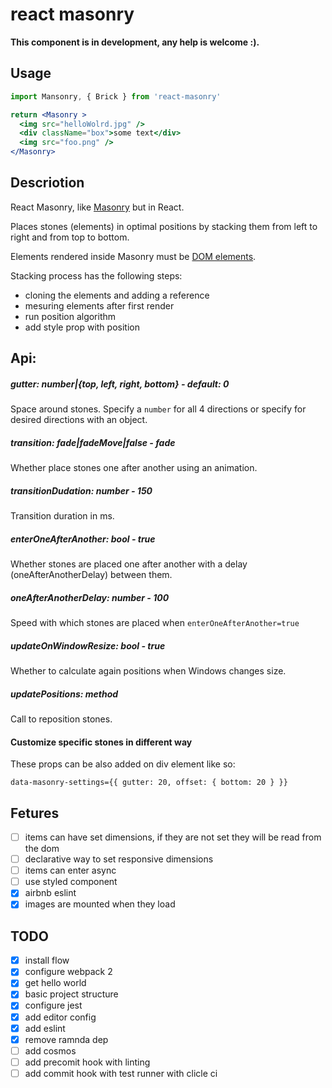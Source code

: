 # react masonry

**This component is in development, any help is welcome :).**

## Usage

```jsx
import Mansonry, { Brick } from 'react-masonry'

return <Masonry >
  <img src="helloWolrd.jpg" />
  <div className="box">some text</div>
  <img src="foo.png" />
</Masonry>
```


## Descriotion

React Masonry, like [Masonry](https://github.com/desandro/masonry) but in React.

Places stones (elements) in optimal positions by stacking them from left to right and from top to bottom.

Elements rendered inside Masonry must be [DOM elements](https://facebook.github.io/react/blog/2015/12/18/react-components-elements-and-instances.html#dom-elements).

Stacking process has the following steps:
- cloning the elements and adding a reference
- mesuring elements after first render
- run position algorithm
- add style prop with position


## Api:

##### gutter: number|{top, left, right, bottom} - default: 0

Space around stones. Specify a `number` for all 4 directions or specify for desired directions with an object.

##### transition: fade|fadeMove|false - fade

Whether place stones one after another using an animation.

##### transitionDudation: number - 150

Transition duration in ms.

##### enterOneAfterAnother: bool - true

Whether stones are placed one after another with a delay (oneAfterAnotherDelay) between them.

##### oneAfterAnotherDelay: number - 100

Speed with which stones are placed when `enterOneAfterAnother=true`

##### updateOnWindowResize: bool - true

Whether to calculate again positions when Windows changes size.

##### updatePositions: method

Call to reposition stones.

#### Customize specific stones in different way

These props can be also added on div element like so:

`data-masonry-settings={{ gutter: 20, offset: { bottom: 20 } }}`



## Fetures

- [ ] items can have set dimensions, if they are not set they will be read from the dom
- [ ] declarative way to set responsive dimensions
- [ ] items can enter async
- [ ] use styled component
- [x] airbnb eslint
- [x] images are mounted when they load

## TODO
- [x] install flow
- [x] configure webpack 2
- [x] get hello world
- [x] basic project structure
- [x] configure jest
- [x] add editor config
- [x] add eslint
- [x] remove ramnda dep
- [ ] add cosmos
- [ ] add precomit hook with linting
- [ ] add commit hook with test runner with clicle ci
